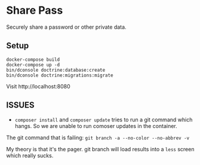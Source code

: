 # Share Pass

Securely share a password or other private data. 

## Setup

```
docker-compose build
docker-compose up -d
bin/dconsole doctrine:database:create
bin/dconsole doctrine:migrations:migrate 
```

Visit http://localhost:8080


## ISSUES

* `composer install` and `composer update` tries to run a git command which hangs. So we are unable to run comoser updates in the container. 

The git command that is failing: `git branch -a --no-color --no-abbrev -v`

My theory is that it's the pager. git branch will load results into a `less` screen which really sucks. 

